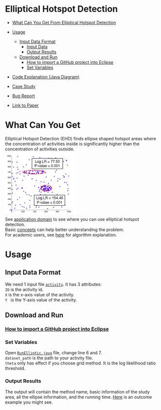 # Elliptical Hotspot Detection
* [What Can You Get From Elliptical Hotspot Detection](https://github.com/SpatialUMN/EllipticalHotspots/blob/master/README.md#what-can-you-get)  
* [Usage](https://github.com/SpatialUMN/EllipticalHotspots/blob/master/README.md#usage)   
  * [Input Data Format](https://github.com/SpatialUMN/EllipticalHotspots/blob/master/README.md#input-data-format)  
    * [Input Data](https://github.com/SpatialUMN/EllipticalHotspots/blob/master/README.md#input-data)
    * [Output Results](https://github.com/SpatialUMN/EllipticalHotspots/blob/master/README.md#output-results)
  * [Download and Run](https://github.com/SpatialUMN/EllipticalHotspots/blob/master/README.md#Download-and-Run)  
    * [How to import a GitHub project into Eclipse](https://github.com/collab-uniba/socialcde4eclipse/wiki/How-to-import-a-GitHub-project-into-Eclipse)  
    * [Set Variables](https://github.com/SpatialUMN/EllipticalHotspots/blob/master/README.md#set-variables) 
    
* [Code Explanation (Java Diagram)]() 
* [Case Study](https://github.com/SpatialUMN/EllipticalHotspots/wiki/Case-Study)  
* [Bug Report](https://github.com/SpatialUMN/EllipticalHotspots/issues)  
* [Link to Paper]()
  

# What Can You Get
Elliptical Hotspot Detection (EHD) finds ellipse shaped hotspot areas where the concentration of activities inside is significantly higher
than the concentration of activities outside.   
![E1b](https://github.com/SpatialUMN/EllipticalHotspots/blob/master/images/E1b.PNG)  
See [application domain](https://github.com/SpatialUMN/EllipticalHotspots/wiki/Application-Domain) to see where you can use elliptical hotspot detection.  
Basic [concepts](https://github.com/SpatialUMN/EllipticalHotspots/wiki/Basic-Concepts) can help better understanding the problem.  
For academic users, see [here]() for algorithm explanation.

# Usage  
## Input Data Format  
We need 1 input file [`activity`](https://github.com/SpatialUMN/EllipticalHotspots/blob/master/activity.csv). It has 3 attributes:  
`ID` is the activity id.   
`X` is the x-axis value of the activity.  
`Y ` is the Y-axis value of the activity.  


## Download and Run  
### [How to import a GitHub project into Eclipse](https://github.com/collab-uniba/socialcde4eclipse/wiki/How-to-import-a-GitHub-project-into-Eclipse)  
### Set Variables   
Open [`RunElliptic.java`](https://github.com/SpatialUMN/EllipticalHotspots/blob/master/src/elliptical/RunElliptic.java) file, change line 6 and 7.  
`dataset_path` is the path to your activity file.   
`theta` only has effect if you choose grid method. It is the log likelihood ratio threshold.   
### Output Results
The output will contain the method name, basic information of the study area, all the ellipse information, and the running time.
[Here](https://github.com/SpatialUMN/EllipticalHotspots/blob/master/Grid_output) is an outcome example you might see. 

  
